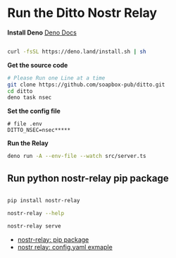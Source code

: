 # Run the Ditto Nostr Relay

**Install Deno**
[Deno Docs](https://deno.com/)
``` bash

curl -fsSL https://deno.land/install.sh | sh

```


**Get the source code**
``` bash
# Please Run one Line at a time
git clone https://github.com/soapbox-pub/ditto.git
cd ditto
deno task nsec
```

**Set the config file**
``` config
# file .env
DITTO_NSEC=nsec*****
```

**Run the Relay**
``` bash
deno run -A --env-file --watch src/server.ts
```


## Run python nostr-relay pip package

``` bash

pip install nostr-relay

nostr-relay --help

nostr-relay serve

```

- [nostr-relay: pip package](https://pypi.org/project/nostr-relay/)
- [nostr relay: config.yaml exmaple](https://code.pobblelabs.org/fossil/nostr_relay/file?name=nostr_relay/config.yaml)
